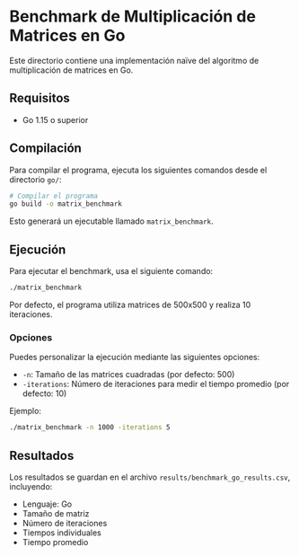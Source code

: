 # Benchmark de Multiplicación de Matrices en Go

Este directorio contiene una implementación naïve del algoritmo de multiplicación de matrices en Go.

## Requisitos

- Go 1.15 o superior

## Compilación

Para compilar el programa, ejecuta los siguientes comandos desde el directorio `go/`:

```bash
# Compilar el programa
go build -o matrix_benchmark
```

Esto generará un ejecutable llamado `matrix_benchmark`.

## Ejecución

Para ejecutar el benchmark, usa el siguiente comando:

```bash
./matrix_benchmark
```

Por defecto, el programa utiliza matrices de 500x500 y realiza 10 iteraciones.

### Opciones

Puedes personalizar la ejecución mediante las siguientes opciones:

- `-n`: Tamaño de las matrices cuadradas (por defecto: 500)
- `-iterations`: Número de iteraciones para medir el tiempo promedio (por defecto: 10)

Ejemplo:

```bash
./matrix_benchmark -n 1000 -iterations 5
```

## Resultados

Los resultados se guardan en el archivo `results/benchmark_go_results.csv`, incluyendo:

- Lenguaje: Go
- Tamaño de matriz
- Número de iteraciones
- Tiempos individuales
- Tiempo promedio
